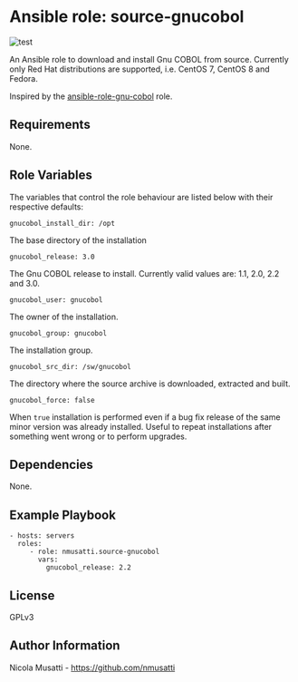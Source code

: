 Ansible role: source-gnucobol
=============================

![test](https://github.com/nmusatti/source-cobol/actions/workflows/test.yml/badge.svg)

An Ansible role to download and install Gnu COBOL from source. Currently only Red Hat distributions are supported,
i.e. CentOS 7, CentOS 8 and Fedora.

Inspired by the [ansible-role-gnu-cobol](https://github.com/ChristopherDavenport/ansible-role-gnu-cobol) role.

Requirements
------------

None.

Role Variables
--------------

The variables that control the role behaviour are listed below with their respective defaults:

    gnucobol_install_dir: /opt

The base directory of the installation

    gnucobol_release: 3.0

The Gnu COBOL release to install. Currently valid values are: 1.1, 2.0, 2.2 and 3.0.

    gnucobol_user: gnucobol

The owner of the installation.

    gnucobol_group: gnucobol


The installation group.

    gnucobol_src_dir: /sw/gnucobol

The directory where the source archive is downloaded, extracted and built.

    gnucobol_force: false

When `true` installation is performed even if a bug fix release of the same minor version was already installed.
Useful to repeat installations after something went wrong or to perform upgrades.

Dependencies
------------

None.

Example Playbook
----------------

    - hosts: servers
      roles:
         - role: nmusatti.source-gnucobol
           vars:
             gnucobol_release: 2.2

License
-------

GPLv3

Author Information
------------------

Nicola Musatti - https://github.com/nmusatti
